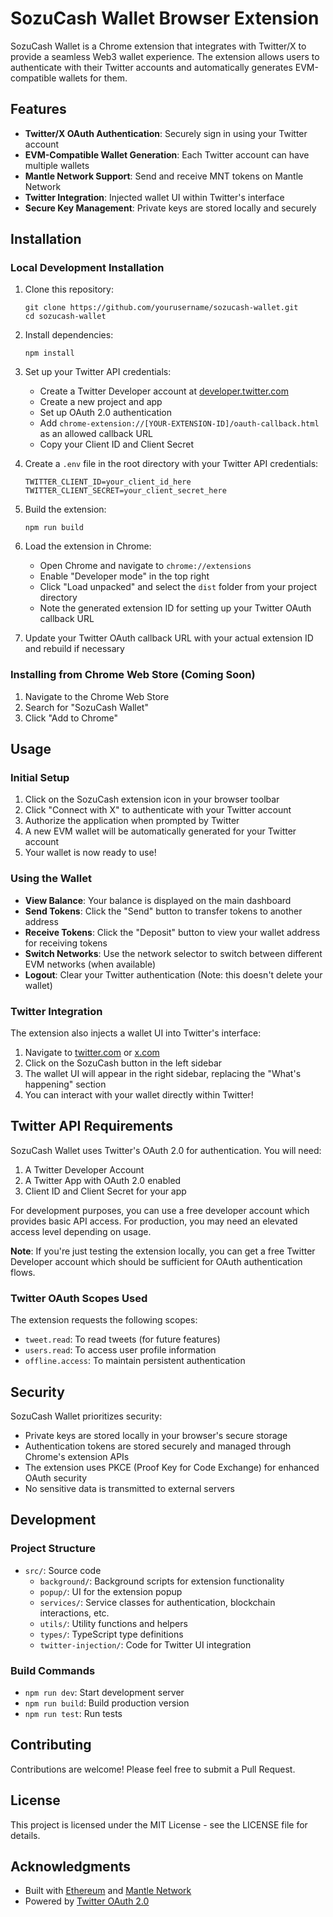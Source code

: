 # SozuCash Wallet Browser Extension

SozuCash Wallet is a Chrome extension that integrates with Twitter/X to provide a seamless Web3 wallet experience. The extension allows users to authenticate with their Twitter accounts and automatically generates EVM-compatible wallets for them.

## Features

- **Twitter/X OAuth Authentication**: Securely sign in using your Twitter account
- **EVM-Compatible Wallet Generation**: Each Twitter account can have multiple wallets
- **Mantle Network Support**: Send and receive MNT tokens on Mantle Network
- **Twitter Integration**: Injected wallet UI within Twitter's interface
- **Secure Key Management**: Private keys are stored locally and securely

## Installation

### Local Development Installation

1. Clone this repository:

   ```
   git clone https://github.com/yourusername/sozucash-wallet.git
   cd sozucash-wallet
   ```

2. Install dependencies:

   ```
   npm install
   ```

3. Set up your Twitter API credentials:

   - Create a Twitter Developer account at [developer.twitter.com](https://developer.twitter.com)
   - Create a new project and app
   - Set up OAuth 2.0 authentication
   - Add `chrome-extension://[YOUR-EXTENSION-ID]/oauth-callback.html` as an allowed callback URL
   - Copy your Client ID and Client Secret

4. Create a `.env` file in the root directory with your Twitter API credentials:

   ```
   TWITTER_CLIENT_ID=your_client_id_here
   TWITTER_CLIENT_SECRET=your_client_secret_here
   ```

5. Build the extension:

   ```
   npm run build
   ```

6. Load the extension in Chrome:

   - Open Chrome and navigate to `chrome://extensions`
   - Enable "Developer mode" in the top right
   - Click "Load unpacked" and select the `dist` folder from your project directory
   - Note the generated extension ID for setting up your Twitter OAuth callback URL

7. Update your Twitter OAuth callback URL with your actual extension ID and rebuild if necessary

### Installing from Chrome Web Store (Coming Soon)

1. Navigate to the Chrome Web Store
2. Search for "SozuCash Wallet"
3. Click "Add to Chrome"

## Usage

### Initial Setup

1. Click on the SozuCash extension icon in your browser toolbar
2. Click "Connect with X" to authenticate with your Twitter account
3. Authorize the application when prompted by Twitter
4. A new EVM wallet will be automatically generated for your Twitter account
5. Your wallet is now ready to use!

### Using the Wallet

- **View Balance**: Your balance is displayed on the main dashboard
- **Send Tokens**: Click the "Send" button to transfer tokens to another address
- **Receive Tokens**: Click the "Deposit" button to view your wallet address for receiving tokens
- **Switch Networks**: Use the network selector to switch between different EVM networks (when available)
- **Logout**: Clear your Twitter authentication (Note: this doesn't delete your wallet)

### Twitter Integration

The extension also injects a wallet UI into Twitter's interface:

1. Navigate to [twitter.com](https://twitter.com) or [x.com](https://x.com)
2. Click on the SozuCash button in the left sidebar
3. The wallet UI will appear in the right sidebar, replacing the "What's happening" section
4. You can interact with your wallet directly within Twitter!

## Twitter API Requirements

SozuCash Wallet uses Twitter's OAuth 2.0 for authentication. You will need:

1. A Twitter Developer Account
2. A Twitter App with OAuth 2.0 enabled
3. Client ID and Client Secret for your app

For development purposes, you can use a free developer account which provides basic API access. For production, you may need an elevated access level depending on usage.

**Note**: If you're just testing the extension locally, you can get a free Twitter Developer account which should be sufficient for OAuth authentication flows.

### Twitter OAuth Scopes Used

The extension requests the following scopes:

- `tweet.read`: To read tweets (for future features)
- `users.read`: To access user profile information
- `offline.access`: To maintain persistent authentication

## Security

SozuCash Wallet prioritizes security:

- Private keys are stored locally in your browser's secure storage
- Authentication tokens are stored securely and managed through Chrome's extension APIs
- The extension uses PKCE (Proof Key for Code Exchange) for enhanced OAuth security
- No sensitive data is transmitted to external servers

## Development

### Project Structure

- `src/`: Source code
  - `background/`: Background scripts for extension functionality
  - `popup/`: UI for the extension popup
  - `services/`: Service classes for authentication, blockchain interactions, etc.
  - `utils/`: Utility functions and helpers
  - `types/`: TypeScript type definitions
  - `twitter-injection/`: Code for Twitter UI integration

### Build Commands

- `npm run dev`: Start development server
- `npm run build`: Build production version
- `npm run test`: Run tests

## Contributing

Contributions are welcome! Please feel free to submit a Pull Request.

## License

This project is licensed under the MIT License - see the LICENSE file for details.

## Acknowledgments

- Built with [Ethereum](https://ethereum.org) and [Mantle Network](https://mantle.xyz)
- Powered by [Twitter OAuth 2.0](https://developer.twitter.com/en/docs/authentication/oauth-2-0)
